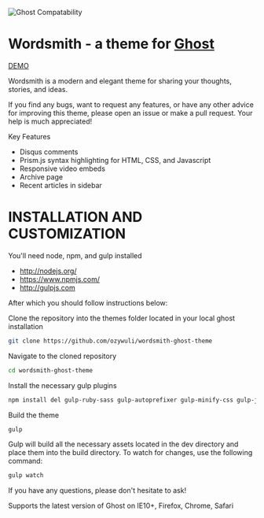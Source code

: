 ![Ghost Compatability](http://img.shields.io/badge/Compatible%20with%20Ghost-v0.7.x-brightgreen.svg)

# Wordsmith - a theme for [Ghost](http://github.com/tryghost/ghost)

[DEMO](http://wordsmith.ozywuli.com)

Wordsmith is a modern and elegant theme for sharing your thoughts, stories, and ideas.

If you find any bugs, want to request any features, or have any other advice for improving this theme, please open an issue or make a pull request. Your help is much appreciated!

Key Features

- Disqus comments
- Prism.js syntax highlighting for HTML, CSS, and Javascript
- Responsive video embeds
- Archive page
- Recent articles in sidebar


# INSTALLATION AND CUSTOMIZATION

You'll need node, npm, and gulp installed

+ http://nodejs.org/
+ https://www.npmjs.com/
+ http://gulpjs.com

After which you should follow instructions below:

Clone the repository into the themes folder located in your local ghost installation
```bash
git clone https://github.com/ozywuli/wordsmith-ghost-theme
```

Navigate to the cloned repository
```bash
cd wordsmith-ghost-theme
```
Install the necessary gulp plugins
```bash
npm install del gulp-ruby-sass gulp-autoprefixer gulp-minify-css gulp-jshint gulp-uglify gulp-imagemin gulp-rename gulp-concat gulp-notify gulp-cache gulp-livereload del gulp-plumber gulp-combine-media-queries --save-dev
```
Build the theme
```bash
gulp
```

Gulp will build all the necessary assets located in the dev directory and place them into the build directory. To watch for changes, use the following command:

```bash
gulp watch
```

If you have any questions, please don't hesitate to ask!

Supports the latest version of Ghost on IE10+, Firefox, Chrome, Safari